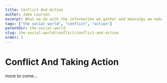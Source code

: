 ```yaml
---
title: Conflict And Action
author: Jake Laursen
excerpt: What we do with the information we gather and meanings we make of it
tags: ["the social world", "conflict", "action"]  
parentDir: the-social-world
slug: the-social-world/conflict/conflict-and-action
order: 3
---
```


# Conflict And Taking Action
more to come...